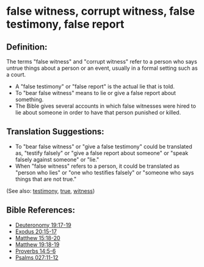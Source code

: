 # false witness, corrupt witness, false testimony, false report #

## Definition: ##

The terms "false witness" and "corrupt witness" refer to a person who says untrue things about a person or an event, usually in a formal setting such as a court.
 
* A "false testimony" or "false report" is the actual lie that is told.
* To "bear false witness" means to lie or give a false report about something.
* The Bible gives several accounts in which false witnesses were hired to lie about someone in order to have that person punished or killed.

## Translation Suggestions: ##

* To "bear false witness" or "give a false testimony" could be translated as, "testify falsely" or "give a false report about someone" or "speak falsely against someone" or "lie."
* When "false witness" refers to a person, it could be translated as "person who lies" or "one who testifies falsely" or "someone who says things that are not true."

(See also: [testimony](../kt/testimony.md), [true](../kt/true.md), [witness](../kt/witness.md))

## Bible References: ##

* [Deuteronomy 19:17-19](https://door43.org/en/bible/notes/deu/19/17)
* [Exodus 20:15-17](https://door43.org/en/bible/notes/exo/20/15)
* [Matthew 15:18-20](https://door43.org/en/bible/notes/mat/15/18)
* [Matthew 19:18-19](https://door43.org/en/bible/notes/mat/19/18)
* [Proverbs 14:5-6](https://door43.org/en/bible/notes/pro/14/05)
* [Psalms 027:11-12](https://door43.org/en/bible/notes/psa/027/011)


